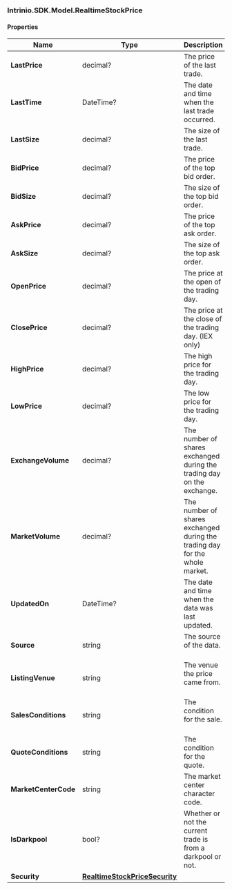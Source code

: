 [//]: # (CLASS:Intrinio.SDK.Model.RealtimeStockPrice)

[//]: # (KIND:object)

### Intrinio.SDK.Model.RealtimeStockPrice
#### Properties

[//]: # (START_DEFINITION)

Name | Type | Description
------------ | ------------- | -------------
**LastPrice** | decimal? | The price of the last trade. &nbsp;
**LastTime** | DateTime? | The date and time when the last trade occurred. &nbsp;
**LastSize** | decimal? | The size of the last trade. &nbsp;
**BidPrice** | decimal? | The price of the top bid order. &nbsp;
**BidSize** | decimal? | The size of the top bid order. &nbsp;
**AskPrice** | decimal? | The price of the top ask order. &nbsp;
**AskSize** | decimal? | The size of the top ask order. &nbsp;
**OpenPrice** | decimal? | The price at the open of the trading day. &nbsp;
**ClosePrice** | decimal? | The price at the close of the trading day. (IEX only) &nbsp;
**HighPrice** | decimal? | The high price for the trading day. &nbsp;
**LowPrice** | decimal? | The low price for the trading day. &nbsp;
**ExchangeVolume** | decimal? | The number of shares exchanged during the trading day on the exchange. &nbsp;
**MarketVolume** | decimal? | The number of shares exchanged during the trading day for the whole market. &nbsp;
**UpdatedOn** | DateTime? | The date and time when the data was last updated. &nbsp;
**Source** | string | The source of the data. &nbsp;
**ListingVenue** | string | The venue the price came from. &nbsp;
**SalesConditions** | string | The condition for the sale. &nbsp;
**QuoteConditions** | string | The condition for the quote. &nbsp;
**MarketCenterCode** | string | The market center character code. &nbsp;
**IsDarkpool** | bool? | Whether or not the current trade is from a darkpool or not. &nbsp;
**Security** | [**RealtimeStockPriceSecurity**](RealtimeStockPriceSecurity.md) |  &nbsp;

[//]: # (END_DEFINITION)


[//]: # (CONTAINED_CLASS:Intrinio.SDK.Model.RealtimeStockPriceSecurity)


